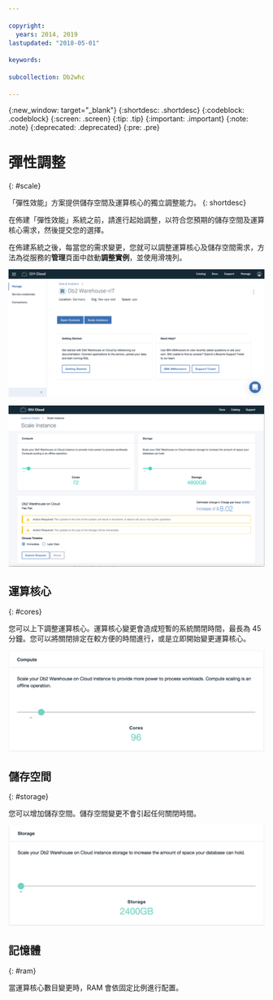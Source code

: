 ```yaml
---

copyright:
  years: 2014, 2019
lastupdated: "2018-05-01"

keywords:

subcollection: Db2whc

---
```


<!-- Attribute definitions --> 
{:new_window: target="_blank"}
{:shortdesc: .shortdesc}
{:codeblock: .codeblock}
{:screen: .screen}
{:tip: .tip}
{:important: .important}
{:note: .note}
{:deprecated: .deprecated}
{:pre: .pre}

# 彈性調整
{: #scale}

「彈性效能」方案提供儲存空間及運算核心的獨立調整能力。
{: shortdesc}

在佈建「彈性效能」系統之前，請進行起始調整，以符合您預期的儲存空間及運算核心需求，然後提交您的選擇。

在佈建系統之後，每當您的需求變更，您就可以調整運算核心及儲存空間需求，方法為從服務的**管理**頁面中啟動**調整實例**，並使用滑塊列。

![Web 主控台運算核心頁面的視圖](images/launch.png)

![Web 主控台運算核心頁面的視圖](images/scaling_full.png)

## 運算核心
{: #cores}

您可以上下調整運算核心。運算核心變更會造成短暫的系統關閉時間，最長為 45 分鐘。您可以將關閉排定在較方便的時間進行，或是立即開始變更運算核心。

![Web 主控台運算核心頁面的視圖](images/cores.png)

## 儲存空間
{: #storage}

您可以增加儲存空間。儲存空間變更不會引起任何關閉時間。

![Web 主控台儲存空間頁面的視圖](images/storage.png)

## 記憶體
{: #ram}

當運算核心數目變更時，RAM 會依固定比例進行配置。

